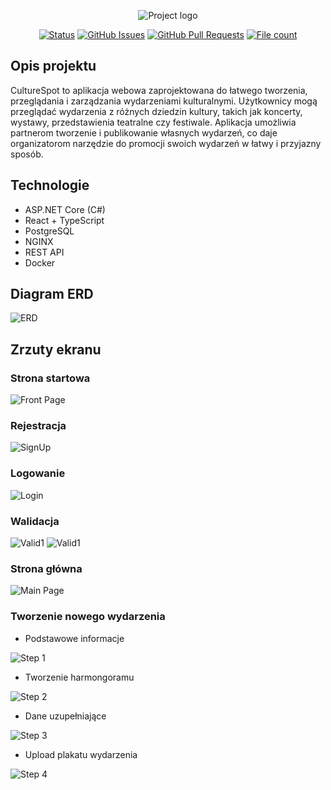 <p align="center">
  <a style= href="" rel="noopener">
    <img src="./CultureSpot.Web/src/assets/logo_white.png" alt="Project logo">
  </a>
</p>

<div align="center">

  [![Status](https://img.shields.io/badge/status-active-success.svg)]() 
  [![GitHub Issues](https://img.shields.io/github/issues/MSZUDYPK/ZTPAI)](https://github.com/MSZUDYPK/ZTPAI/issues)
  [![GitHub Pull Requests](https://img.shields.io/github/issues-pr/kylelobo/The-Documentation-Compendium.svg)](https://github.com/MSZUDYPK/ZTPAI/pulls)
  [![File count](https://img.shields.io/github/directory-file-count/MSZUDYPK/ZTPAI)]() 

</div>

## Opis projektu

CultureSpot to aplikacja webowa zaprojektowana do łatwego tworzenia, przeglądania i zarządzania wydarzeniami kulturalnymi. 
Użytkownicy mogą przeglądać wydarzenia z różnych dziedzin kultury, takich jak koncerty, wystawy, przedstawienia teatralne czy festiwale. 
Aplikacja umożliwia partnerom tworzenie i publikowanie własnych wydarzeń, co daje organizatorom narzędzie do promocji swoich wydarzeń w łatwy i przyjazny sposób.

## Technologie
- ASP.NET Core (C#)
- React + TypeScript
- PostgreSQL
- NGINX
- REST API
- Docker

## Diagram ERD

<img src="./CultureSpot_ERD.png" alt="ERD" />

## Zrzuty ekranu
### Strona startowa

<img src="./screenshots/frontpage.png" alt="Front Page" />

### Rejestracja

<img src="./screenshots/signup.png" alt="SignUp" />

### Logowanie

<img src="./screenshots/login.png" alt="Login" />

### Walidacja

<img src="./screenshots/validation.png" alt="Valid1" />

<img src="./screenshots/validation2.png" alt="Valid1" />

### Strona główna

<img src="./screenshots/mainpage.jpg" alt="Main Page" />

### Tworzenie nowego wydarzenia

- Podstawowe informacje

<img src="./screenshots/creator_test.png" alt="Step 1" />

- Tworzenie harmongoramu

<img src="./screenshots/schedule.png" alt="Step 2" />

- Dane uzupełniające

<img src="./screenshots/location.png" alt="Step 3" />

- Upload plakatu wydarzenia

<img src="./screenshots/upload2.png" alt="Step 4" />
